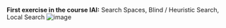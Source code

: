 **First exercise in the course IAI:**
Search Spaces, Blind / Heuristic Search, Local Search
![image](https://github.com/user-attachments/assets/2ff72282-d15b-4dfa-801c-9bda18b69cfe)
